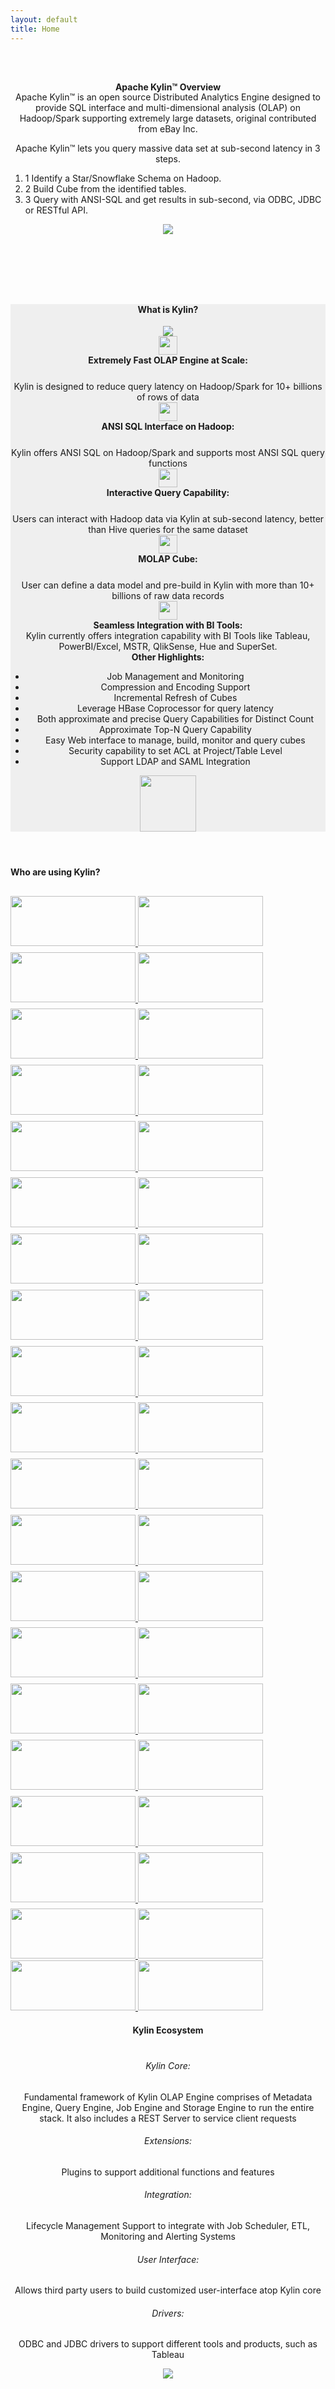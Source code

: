 ```yaml
---
layout: default
title: Home
---
```



<main id="main" >
  <div class="container" >
    <div id="zero" class=" main" >
      <header style=" padding:2em 0 4em 0;">
        <div class="container" >
          <h4 class="index-title"><span>Apache Kylin™ Overview</span></h4>
          <div class="row" style="margin-top:-20px;">
            <div class="col-sm-12 col-md-12">              
              <p class="title_text">Apache Kylin™ is an open source Distributed Analytics Engine designed to provide SQL interface and multi-dimensional analysis (OLAP) on Hadoop/Spark supporting extremely large datasets, original contributed from eBay Inc.</p>
              <p class="title_text">Apache Kylin™ lets you query massive data set at sub-second latency in 3 steps.</p>
              <div align="left">
                <ol class="none-icon">
                  <li>
                    <span class="li-circle">1</span>
                    Identify a Star/Snowflake Schema on Hadoop.
                  </li>
                  <li>
                    <span class="li-circle">2</span>
                    Build Cube from the identified tables.
                  </li>
                  <li>
                    <span class="li-circle">3</span>
                    Query with ANSI-SQL and get results in sub-second, via ODBC, JDBC or RESTful API.
                  </li>
                </ol>
              </div>
              <img id="diagram" src="assets/images/kylin_diagram.png">
            </div>
          </div>
        </div>
        <!-- /container --> 
      </header>
    </div>
    <!-- / section --> 
  </div>
  <!-- /container -->
  <section id="second" class="main">
    <header style="background-color:#efefef;">
      <div class="container">
        <h4 class="index-title"><span> What is Kylin? </span></h4>
        <img id="intro_logo" src="assets/images/kylin_logo.png">
        <!-- second-->
        <div class="row">
          <div class="col-sm-8 col-md-8">
            <div class="col-sm-6 col-md-6 ">
              <div class="card-s">
                <div class="home-pic">
                  <img width="30" src="assets/images/icon_index_olap.png">
                </div>
                <b>Extremely Fast OLAP Engine at Scale: </b><br/>
                <div class="indent" style="margin-top: 25px">Kylin is designed to reduce query latency on Hadoop/Spark for 10+ billions of rows of data</div>
              </div>
            </div>
            <div class="col-sm-6 col-md-6">
              <div class="card-s">
                <div class="home-pic">
                  <img width="30" src="assets/images/icon_index_hadoop.png">
                </div>
                <b>ANSI SQL Interface on Hadoop: </b><br/>
                <div class="indent" style="margin-top: 25px">Kylin offers ANSI SQL on Hadoop/Spark and supports most ANSI SQL query functions</div>
              </div>
            </div>
            <div class="col-sm-6 col-md-6">
              <div class="card-s">
                <div class="home-pic">
                  <img width="30" src="assets/images/icon_index_query.png">
                </div>
                <b>Interactive Query Capability: </b><br/>
                <div class="indent" style="margin-top: 25px">Users can interact with Hadoop data via Kylin at sub-second latency, better than Hive queries for the same dataset</div>
              </div>
            </div>
            <div class="col-sm-6 col-md-6"> 
              <div class="card-s">
                <div class="home-pic">
                  <img width="30" src="assets/images/icon_index_cube.png"> 
                </div>
                <b>MOLAP Cube:</b><br/>
                <div class="indent" style="margin-top: 25px">User can define a data model and pre-build in Kylin with more than 10+ billions of raw data records</div>
              </div>
            </div>
            <div class="col-sm-12 col-md-12">
              <div class="card-s">
                <div class="home-pic">
                  <img width="30" src="assets/images/icon_index_shape.png">
                </div>
                <b>Seamless Integration with BI Tools:</b><br/>
                <div class="indent">Kylin currently offers integration capability with BI Tools like Tableau, PowerBI/Excel, MSTR, QlikSense, Hue and SuperSet. </div>
              </div>
            </div>
          </div>
          <div class="col-sm-4 col-md-4 card-l">
            <b>Other Highlights:</b> <br/>
            <ul class="indent">
              <li>Job Management and Monitoring </li>
              <li>Compression and Encoding Support </li>
              <li>Incremental Refresh of Cubes </li>
              <li>Leverage HBase Coprocessor for query latency </li>
              <li>Both approximate and precise Query Capabilities for Distinct Count</li>
              <li>Approximate Top-N Query Capability</li>
              <li>Easy Web interface to manage, build, monitor and query cubes </li>
              <li>Security capability to set ACL at Project/Table Level </li>
              <li>Support LDAP and SAML Integration </li>
            </ul>
            <div class="other-pic">
              <img width="90" src="assets/images/icon_index_highlights.png">
            </div>
          </div>
        </div>
      </div>
      <!-- /container --> 
    </header>
  </section>
  <!-- second -->
  <section id="first" class="main">
      <div class="container" >
        <h4 class="index-title" style="margin-top:50px;"><span>Who are using Kylin?</span></h4>
        <div class="row" style="margin-top:30px;">
            <!-- 1 -->
            <a href="https://www.gome.com.cn/"> 
                <img style="width: 200px;height: 80px;margin-bottom: 10px" src="/images/logo/gome.png">
            </a>
            <a href="https://www.toutiao.com/"> 
                <img style="width: 200px;height: 80px;margin-bottom: 10px" src="/images/logo/toutiao.png">
            </a>
            <a href="http://map.baidu.com/"> 
                <img style="width: 200px;height: 80px;margin-bottom: 10px" src="/images/logo/baidu.png">
            </a>
            <a href="http://www.jd.com/"> 
                <img style="width: 200px;height: 80px;margin-bottom: 10px" src="/images/logo/jd.png">
            </a>
            <a href="https://about.yahoo.co.jp/info/en/"> 
                <img style="width: 200px;height: 80px;margin-bottom: 10px" src="/images/logo/yahoo.png">
            </a>
            <!-- 2 -->
            <a href="http://www.4399.com/"> 
                <img style="width: 200px;height: 80px;margin-bottom: 10px" src="/images/logo/4399.png">
            </a>
            <a href="http://www.didiglobal.com/"> 
                <img style="width: 200px;height: 80px;margin-bottom: 10px" src="/images/logo/didi.png">
            </a>
            <a href="http://www.uc.cn/"> 
                <img style="width: 200px;height: 80px;margin-bottom: 10px" src="/images/logo/uc.png">
            </a>
            <a href="https://www.cisco.com/"> 
                <img style="width: 200px;height: 80px;margin-bottom: 10px" src="/images/logo/cisco.png">
            </a>
            <a href="https://www.infoworks.io/"> 
                <img style="width: 200px;height: 80px;margin-bottom: 10px" src="/images/logo/infoworks.png">
            </a>
            <!-- 3 -->
            <a href="http://life.pingan.com/"> 
                <img style="width: 200px;height: 80px;margin-bottom: 10px" src="/images/logo/pingan.png">
            </a>
            <a href="http://www.iqiyi.com/"> 
                <img style="width: 200px;height: 80px;margin-bottom: 10px" src="/images/logo/iqiyi.png">
            </a>
            <a href="http://www.mininglamp.com/"> 
                <img style="width: 200px;height: 80px;margin-bottom: 10px" src="/images/logo/mininglamp.png">
            </a>
            <a href="http://www.vip.com/"> 
                <img style="width: 200px;height: 80px;margin-bottom: 10px" src="/images/logo/vipcom.png">
            </a>
            <a href="http://www.163.com/"> 
                <img style="width: 200px;height: 80px;margin-bottom: 10px" src="/images/logo/netease.png">
            </a>
            <!-- 4 -->
            <a href="http://www.stratebi.com/"> 
                <img style="width: 200px;height: 80px;margin-bottom: 10px" src="/images/logo/stratebi.png">
            </a>
            <a href="https://www.qunar.com/"> 
                <img style="width: 200px;height: 80px;margin-bottom: 10px" src="/images/logo/qunar.png">
            </a>
            <a href="http://www.ebay.com/"> 
                <img style="width: 200px;height: 80px;margin-bottom: 10px" src="/images/logo/ebay.png">
            </a>
            <a href="https://www.58.com/"> 
                <img style="width: 200px;height: 80px;margin-bottom: 10px" src="/images/logo/58.png">
            </a>
            <img style="width: 200px;height: 80px;margin-bottom: 10px" src="/images/logo/leeco.png">
            <!-- 5 -->
            <a href="https://www.samsung.com/cn/"> 
                <img style="width: 200px;height: 80px;margin-bottom: 10px" src="/images/logo/samsung.png">
            </a>
            <a href="https://gameforge.com/"> 
                <img style="width: 200px;height: 80px;margin-bottom: 10px" src="/images/logo/gameforge.png">
            </a>
            <a href="http://www.300.cn/"> 
                <img style="width: 200px;height: 80px;margin-bottom: 10px" src="/images/logo/growforce.png">
            </a>
            <a href="http://www.wanda.cn/"> 
                <img style="width: 200px;height: 80px;margin-bottom: 10px" src="/images/logo/wanda.png">
            </a>
            <a href="http://www.dream-it.cn/"> 
                <img style="width: 200px;height: 80px;margin-bottom: 10px" src="/images/logo/dreamsoft.png">
            </a>
            <!-- 6 -->
            <a href="http://www.iflytek.com/"> 
                <img style="width: 200px;height: 80px;margin-bottom: 10px" src="/images/logo/iflytek.png">
            </a>
            <a href="https://cn.danale.com/"> 
                <img style="width: 200px;height: 80px;margin-bottom: 10px" src="/images/logo/danale.png">
            </a>
            <a href="http://www.meituan.com/"> 
                <img style="width: 200px;height: 80px;margin-bottom: 10px" src="/images/logo/meituan.png">
            </a>
            <a href="https://www.envision-group.com/cn/"> 
                <img style="width: 200px;height: 80px;margin-bottom: 10px" src="/images/logo/envision.png">
            </a>
            <a href="https://www.meizu.com/"> 
                <img style="width: 200px;height: 80px;margin-bottom: 10px" src="/images/logo/meizu.png">
            </a>
            <!-- 7 -->
            <a href="https://www.sohu.com/"> 
                <img style="width: 200px;height: 80px;margin-bottom: 10px" src="/images/logo/soho.png">
            </a>
            <a href="https://www.jpmorgan.com/"> 
                <img style="width: 200px;height: 80px;margin-bottom: 10px" src="/images/logo/jpmorgan.png">
            </a>
            <a href="https://www.glispa.com/"> 
                <img style="width: 200px;height: 80px;margin-bottom: 10px" src="/images/logo/glispa.png">
            </a>
            <a href="http://www.exponential.com/"> 
                <img style="width: 200px;height: 80px;margin-bottom: 10px" src="/images/logo/exponential.png">
            </a>
            <a href="http://www.zte.com.cn/"> 
                <img style="width: 200px;height: 80px;margin-bottom: 10px" src="/images/logo/zte.png">
            </a>
            <!-- 8 -->
            <a href="https://www.trinitymobility.com/"> 
                <img style="width: 200px;height: 80px" src="/images/logo/trinity.png">
            </a>
            <a href="https://www.hobsons.com/"> 
                <img style="width: 200px;height: 80px" src="/images/logo/hobsons.png">
            </a>
            <a href="https://strikingly.com/"> 
                <img style="width: 200px;height: 80px" src="/images/logo/strikingly.png">
            </a>
            <a href="http://www.ctrip.com/"> 
                <img style="width: 200px;height: 80px" src="/images/logo/ctrip.png">
            </a>
            <a href="https://www.ele.me/home/"> 
                <img style="width: 200px;height: 80px" src="/images/logo/ele.png">
            </a>
        </div>
        <!-- /container --> 
      </div>
    <header>
      <div class="container" >
        <h4 class="index-title"><span>Kylin Ecosystem</span></h4>
        <div class="row" style="margin-top:40px;">
          <div class="col-sm-7 col-md-7" id="ecosystem">
            <h6>
              <span class="circle-spot">Kylin Core:</span>
            </h6> 
            <p>Fundamental framework of Kylin OLAP Engine comprises of Metadata Engine, Query Engine, Job Engine and Storage Engine to run the entire stack. It also includes a REST Server to service client requests</p>
            <h6>
              <span class="circle-spot">Extensions:</span>
            </h6> 
            <p>Plugins to support additional functions and features </p>
            <h6>
              <span class="circle-spot">Integration:</span>
            </h6> 
            <p>Lifecycle Management Support to integrate with Job Scheduler,  ETL, Monitoring and Alerting Systems </p>
            <h6>
              <span class="circle-spot">User Interface:</span>
            </h6> 
            <p>Allows third party users to build customized user-interface atop Kylin core</p>
            <h6>
              <span class="circle-spot">Drivers:</span>
            </h6> 
            <p>ODBC and JDBC drivers to support different tools and products, such as Tableau</p>
          </div>
          <div class="col-sm-5 col-md-5"> <img id="core" src="assets/images/core.png"> </div>
        </div>
        <!-- /container --> 
      </div>
    </header>
  </section>  
</main>
